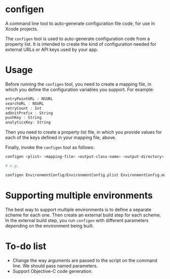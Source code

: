 # configen

A command line tool to auto-generate configuration file code, for use in Xcode projects.

The `configen` tool is used to auto-generate configuration code from a property list. It is intended to
create the kind of configuration needed for external URLs or API keys used by your app.

# Usage

Before running the `configen` tool, you need to create a mapping file, in which you define the configuration variables you support. For example:

```swift
entryPointURL : NSURL
searchURL : NSURL
retryCount : Int
adUnitPrefix : String
pushKey : String
analyticsKey: String
```

Then you need to create a property list file, in which you provide values for each of the keys defined in your mapping file, above.

Finally, invoke the `configen` tool as follows:

```sh
configen <plist> <mapping-file> <output-class-name> <output-directory>

# e.g.

configen EnvironmentConfig/EnvironmentConfig.plist EnvironmentConfig.map EnvironmentConfig EnvironmentConfig
```

# Supporting multiple environments

The best way to support multiple environments is to define a separate scheme for each one.
Then create an external build step for each scheme. In the external build step, you run
`configen` with different parameters depending on the environment being built.

# To-do list

* Change the way arguments are passed to the script on the command line. We should pass named parameters.
* Support Objective-C code generation.
